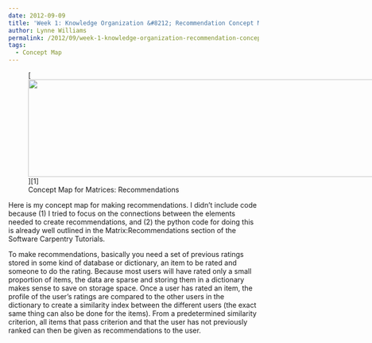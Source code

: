 ```yaml
---
date: 2012-09-09
title: 'Week 1: Knowledge Organization &#8212; Recommendation Concept Map'
author: Lynne Williams
permalink: /2012/09/week-1-knowledge-organization-recommendation-concept-map/
tags:
  - Concept Map
---
```

<figure id="attachment_256" style="width: 707px;" class="wp-caption alignnone">[<img class="size-large wp-image-256" title="Recommendations_conceptmap" src="http://teaching.software-carpentry.org/wp-content/uploads/2012/09/Recommendations_conceptmap-1024x285.png" alt="" width="707" height="196" />][1]<figcaption class="wp-caption-text">Concept Map for Matrices: Recommendations</figcaption></figure> 
Here is my concept map for making recommendations. I didn&#8217;t include code because (1) I tried to focus on the connections between the elements needed to create recommendations, and (2) the python code for doing this is already well outlined in the Matrix:Recommendations section of the Software Carpentry Tutorials.

To make recommendations, basically you need a set of previous ratings stored in some kind of database or dictionary, an item to be rated and someone to do the rating. Because most users will have rated only a small proportion of items, the data are sparse and storing them in a dictionary makes sense to save on storage space. Once a user has rated an item, the profile of the user&#8217;s ratings are compared to the other users in the dictionary to create a similarity index between the different users (the exact same thing can also be done for the items). From a predetermined similarity criterion, all items that pass criterion and that the user has not previously ranked can then be given as recommendations to the user.

 [1]: http://teaching.software-carpentry.org/wp-content/uploads/2012/09/Recommendations_conceptmap.png
